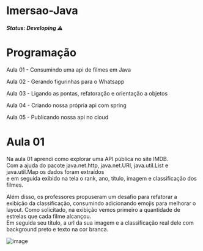 # Imersao-Java

<h5>Status: Developing ⚠️ </h5>

<h1>Programação</h1>

<p>Aula 01 - Consumindo uma api de filmes em Java <br></p>
<p>Aula 02 - Gerando figurinhas para o Whatsapp <br></p>
<p>Aula 03 - Ligando as pontas, refatoração e orientação a objetos <br></p>
<p>Aula 04 - Criando nossa própria api com spring<br></p>
<p>Aula 05 - Publicando nossa api no cloud<br></p>


<h1>Aula 01</h1>
<p>
Na aula 01 aprendi como explorar uma API pública no site IMDB. <br>
Com a ajuda do pacote java.net.http, java.net.URI, java.util.List e java.util.Map os dados foram extraídos <br>
e em seguida exibido na tela o rank, ano, título, imagem e classificação dos filmes. 

Além disso, os professores propuseram um desafio para refatorar a exibição da classificação, consumindo 
adicionando emojis para melhorar o layout.
Como solicitado, na exibição vemos primeiro a quantidade de estrelas que cada filme alcançou. <br>
Em seguida seu título, a url da sua imagem e a classificação real dele com background preto e texto na cor branca.
</p>

![image](https://user-images.githubusercontent.com/96774385/228095604-18199418-8bfa-41b8-9c9a-100657778eca.png)
